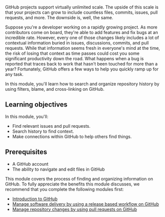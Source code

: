 GitHub projects support virtually unlimited scale. The upside of this scale is that your projects can grow to include countless files, commits, issues, pull requests, and more. The downside is, well, the same.

Suppose you're a developer working on a rapidly growing project. As more contributors come on board, they're able to add features and fix bugs at an incredible rate. However, every one of those changes likely includes a lot of contextual information buried in issues, discussions, commits, and pull requests. While that information seems fresh in everyone's mind at the time, the risk of losing that context as time passes could cost you some significant productivity down the road. What happens when a bug is reported that traces back to work that hasn't been touched for more than a year? Fortunately, GitHub offers a few ways to help you quickly ramp up for any task.

In this module, you'll learn how to search and organize repository history by using filters, blame, and cross-linking on GitHub.

## Learning objectives

In this module, you'll:

- Find relevant issues and pull requests.
- Search history to find context.
- Make connections within GitHub to help others find things.

## Prerequisites

- A GitHub account
- The ability to navigate and edit files in GitHub

This module covers the process of finding and organizing information on GitHub. To fully appreciate the benefits this module discusses, we recommend that you complete the following modules first:

- [Introduction to GitHub](/training/modules/introduction-to-github)
- [Manage software delivery by using a release based workflow on GitHub](/training/modules/release-based-workflow-github)
- [Manage repository changes by using pull requests on GitHub](/training/modules/manage-changes-pull-requests-github)
